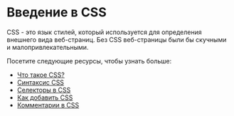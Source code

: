 # Введение в CSS

CSS - это язык стилей, который используется для определения внешнего вида веб-страниц. Без CSS веб-страницы были бы скучными и малопривлекательными.

Посетите следующие ресурсы, чтобы узнать больше:

- [Что такое CSS?](1.1%20What%20is%20CSS/README.md)
- [Синтаксис CSS](1.2%20CSS%20Syntax/README.md)
- [Селекторы в CSS](1.3%20CSS%20Selectors/README.md)
- [Как добавить CSS](1.4%20How%20to%20add%20CSS/README.md)
- [Комментарии в CSS](1.5%20CSS%20Comments/README.md)